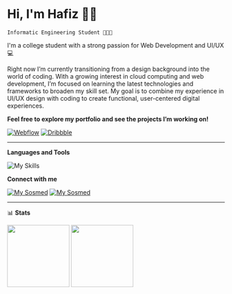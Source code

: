 # Hi, I'm Hafiz 👋🏼

`Informatic Engineering Student 👨🏻‍💻`

I'm a college student with a strong passion for Web Development and UI/UX 💻

Right now I’m currently transitioning from a design background into the world of coding. With a growing interest in cloud computing and web development, I’m focused on learning the latest technologies and frameworks to broaden my skill set. My goal is to combine my experience in UI/UX design with coding to create functional, user-centered digital experiences.

**Feel free to explore my portfolio and see the projects I’m working on!**

[![Webflow](https://img.shields.io/badge/Webflow-4353FF.svg?style=for-the-badge&logo=webflow&logoColor=white)](https://hafizz.webflow.io/) [![Dribbble](https://img.shields.io/badge/Dribbble-%23EA4C89.svg?style=for-the-badge&logo=dribbble&logoColor=white)](https://dribbble.com/hafizikhsan73)

<hr></hr>

**Languages and Tools**

![My Skills](https://skillicons.dev/icons?i=js,html,css,vscode,github,figma&perline=3)

**Connect with me**

[![My Sosmed](https://skillicons.dev/icons?i=gmail)](mailto:hafizikhsan73@gmail.com)
[![My Sosmed](https://skillicons.dev/icons?i=linkedin)](https://www.linkedin.com/in/muhammadhafizikhsan/)


<hr></hr>

📊 **Stats**
<p align="left">
<a>
  <img height="144em" src="https://github-readme-stats-eight-theta.vercel.app/api?username=HafizIkhsan&show_icons=true&theme=white&include_all_commits=true&count_private=true"/>
  <img height="144em" src="https://github-readme-stats-eight-theta.vercel.app/api/top-langs/?username=HafizIkhsan&layout=compact&theme=white"/>
</a>
</p>




<!-- ![Leetcode Stats](https://leetcard.jacoblin.cool/HafizIkhsan)-->

